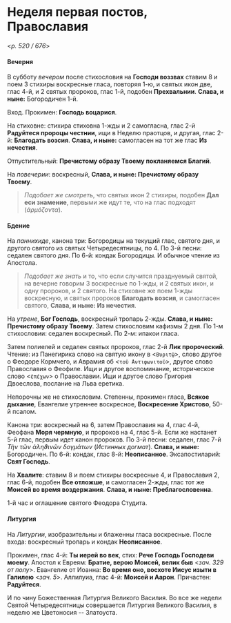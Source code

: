 
# Неделя первая постов, Православия

<*p. 520 / 676*>

#### Вечерня

В субботу *вечером* после стихословия на **Господи воззвах** ставим 8 и поем 3 стихиры воскресные гласа, 
повторяя 1-ю, и святых икон две, глас 4-й, и 2 святых пророков, глас 1-й, подобен **Прехвальнии**. 
**Слава, и ныне:** Богородичен 1-й. 

Вход. Прокимен: **Господь воцарися**. 

На стиховне: стихира стиховна 1-жды и 2 самогласна, глас 2-й **Радуйтеся пророцы честнии**, 
ищи в Неделю праотцов, и другая, глас 2-й: **Благодать возсия**. **Слава, и ныне:** самогласен 
на тот же глас **Из нечестия**. 

Отпустительный: **Пречистому образу Твоему покланяемся Благий**. 

На *повечерии*: воскресный, **Слава, и ныне: Пречистому образу Твоему**. 

> *Подобает же смотреть*, что святых икон 2 стихиры, подобен **Дал еси знамение**, первыми же идут те, 
> что на глас подходят (*ἁρμόζοντα*). 

#### Бдение

На *паннихиде*, канона три: Богородицы на текущий глас, святого дня, и другого святого из святых 
Четыредесятницы, по 4. 
По 3-й песни: седален святого дня. 
По 6-й: кондак Богородицы. 
И обычное чтение из Апостола. 

> *Подобает же знать* и то, что если случится празднуемый святой, на вечерне говорим 3 воскресные по 1-жды, 
> и 2 святых икон, и одну пророков, и 2 святого. На стиховне же поем 1-жды воскресную, и святых 
> пророков **Благодать возсия**, и самогласен святого, **Слава, и ныне: Из нечестия**. 

На *утрене*, **Бог Господь**, воскресный тропарь 2-жды. **Слава, и ныне: Пречистому образу Твоему**. 
Затем стихословим кафизмы 2 дня. 
По 1-м стихословии: седален воскресный. 
По 2-м: ипакои гласа. 

Затем полиелей и седален святых пророков, глас 2-й **Лик пророческий**. 
Чтение: из Панегирика слово на святую икону в <`Βυριτῷ`>, слово другое о Феодоре Кормчего, и Аврамия 
об <`τοῦ ̓Αντιφωνιτοῦ`>, другое слово Православия о Феофиле. Ищи и другое воспоминание, историческое слово 
<`ἐπέχων`> о Православии. Ищи и другое слово Григория Двоеслова, послание на Льва еретика. 

Непорочны же не стихословим. Степенны, прокимен гласа, **Всякое дыхание**, Евангелие утреннее воскресное, 
**Воскресение Христово**, 50-й псалом. 

Канона три: воскресный на 6, затем Православия на 4, глас 4-й, Феофана **Моря чермную**, и пророков на 4, 
глас 5-й. Если же настанет 5-й глас, первым идет канон пророков. 
По 3-й песни: седален, глас 7-й *Τὴν τῶν ἀληϑινῶν δογμάτων* (*Истинных догмат*). **Слава, и ныне:** Богородичен. 
По 6-й: кондак, глас 8-й: **Неописанное**. 
Эксапостиларий: **Свят Господь**. 

На **Хвалите**: ставим 8 и поем стихиры воскресные 4, и Православия 2, глас 6-й, подобен **Все отложше**, 
и самогласен 2-жды, глас тот же **Моисей во время воздержания**. **Слава, и ныне: Преблагословенна**. 

1-й час и оглашение святого Феодора Студита. 

#### Литургия

На *Литургии*, изобразительны и блаженны гласа воскресные. 
После входа: воскресный тропарь и кондак **Неописанное**. 

Прокимен, глас 4-й: **Ты иерей во век**, стих: **Рече Господь Господеви моему**. 
Апостол к Евреям: **Братие, верою Моисей, велик быв** <*зач. 329 от полу*>. 
Евангелие от Иоанна: **Во время оно, восхоте Иисус изыти в Галилею** <*зач. 5*>. 
Аллилуиа, глас 4-й: **Моисей и Аарон**. 
Причастен: **Радуйтеся**. 

И по чину Божественная Литургия Великого Василия. Во все же недели Святой Четыредесятницы совершается 
Литургия Великого Василия, в неделю же Цветоносия -- Златоуста. 
